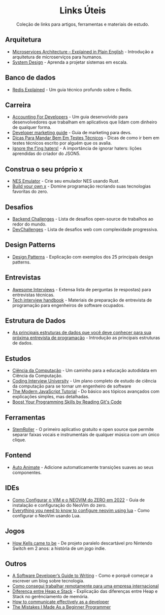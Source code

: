 <div align="center">
  
# Links Úteis
Coleção de links para artigos, ferramentas e materiais de estudo.

</div>

## Arquitetura
- [Microservices Architecture – Explained in Plain English](https://www.freecodecamp.org/news/microservices-architecture-for-humans/) - Introdução a arquitetura de microserviços para humanos.
- [System Design](https://www.karanpratapsingh.com/courses/system-design) - Aprenda a projetar sistemas em escala.


## Banco de dados
- [Redis Explained](https://architecturenotes.co/redis/) - Um guia técnico profundo  sobre o  Redis.


## Carreira
- [Accounting For Developers](https://www.moderntreasury.com/journal/accounting-for-developers-part-i) - Um guia desenvolvido para desenvolvedores que trabalham em aplicativos que lidam com dinheiro de qualquer forma.
- [Developer marketing guide](https://www.developermarkepear.com/blog/developer-marketing-guide) - Guia de marketing para devs.
- [Dicas Para Mandar Bem Em Testes Técnicos](https://dev.to/leonardofiedler/dicas-para-mandar-bem-em-testes-tecnicos-231k) - Dicas de como ir bem em testes técnicos escrito por alguém que os avalia.
- [Ignore the f’ing haters!](https://aseemk.substack.com/p/ignore-the-f-ing-haters-json5) - A importância de ignorar haters: lições aprendidas do criador do JSON5.


## Construa o seu próprio x
- [NES Emulator](https://bugzmanov.github.io/nes_ebook/) - Crie seu emulador NES usando Rust.
- [Build your own x](https://github.com/codecrafters-io/build-your-own-x) - Domine programação recriando suas tecnologias favoritas do zero.


## Desafios
- [Backend Challenges](https://github.com/CollabCodeTech/backend-challenges) - Lista de desafios open-source de trabalhos ao redor do mundo.
- [DevChallenges](https://devchallenges.io/) - Lista de desafios web com complexidade progressiva.


## Design Patterns
- [Design Patterns](https://medium.com/xp-inc/design-patterns-34257406b136) - Explicação com exemplos dos 25 principais design patterns.


## Entrevistas
- [Awesome Interviews](https://github.com/DopplerHQ/awesome-interview-questions) - Extensa lista de perguntas (e respostas) para entrevistas técnicas.
- [Tech interview handbook](https://github.com/yangshun/tech-interview-handbook) - Materiais de preparação de entrevista de programação para engenheiros de software ocupados.


## Estrutura de Dados
- [As principais estruturas de dados que você deve conhecer para sua próxima entrevista de programação](https://www.freecodecamp.org/portuguese/news/as-principais-estruturas-de-dados-que-voce-deve-conhecer-para-sua-proxima-entrevista-de-programacao/) - Introdução as principais estruturas de dados.


## Estudos
- [Ciência da Computação](https://github.com/Universidade-Livre/ciencia-da-computacao) - Um caminho para a educação autodidata em Ciência da Computação.
- [Coding Interview University](https://github.com/jwasham/coding-interview-university) - Um plano completo de estudo de ciência da computação para se tornar um engenheiro de software
- [The Modern JavaScript Tutorial](https://javascript.info/) - Do básico aos tópicos avançados com explicações simples, mas detalhadas.
- [Boost Your Programming Skills by Reading Git's Code](https://www.freecodecamp.org/news/boost-programming-skills-read-git-code)


## Ferramentas
- [StemRoller](https://github.com/stemrollerapp/stemroller) - O primeiro aplicativo gratuito e open source que permite separar faixas vocais e instrumentais de qualquer música com um único clique.

## Fontend
- [Auto Animate](https://github.com/formkit/auto-animate) - Adicione automaticamente transições suaves ao seus componentes.


## IDEs
- [Como Configurar o VIM e o NEOVIM do ZERO em 2022](https://www.youtube.com/watch?v=lm7y2hI6zME&list=WL&index=1&t=3838s) - Guia de instalação e configuração do NeoVim do zero.
- [Everything you need to know to configure neovim using lua](https://vonheikemen.github.io/devlog/tools/configuring-neovim-using-lua/) - Como configurar o NeoVim usando Lua.

## Jogos
- [How Kells came to be](https://kellsgame.com/how-kells-came-to-be/) - De projeto paralelo descartável pro Nintendo Switch em 2 anos: a história de um jogo indie.


## Outros
- [A Software Developer’s Guide to Writing](https://dev.to/tyaga001/a-software-developers-guide-to-writing-bgj) - Como e porquê começar a escrever um blog sobre tecnologia.
- [Como consegui trabalhar remotamente para uma empresa internacional](https://www.tabnews.com.br/leomuniz/como-consegui-trabalhar-remotamente-para-uma-empresa-internacional)
- [Diferença entre Heap e Stack](https://pt.stackoverflow.com/questions/3797/o-que-s%c3%a3o-e-onde-est%c3%a3o-a-stack-e-heap/15698#15698) - Explicação das diferenças entre Heap e Stack no gerênciamento de memória.
- [How to communicate effectively as a developer](https://www.karlsutt.com/articles/communicating-effectively-as-a-developer/)
- [The Mistakes I Made As a Beginner Programmer](https://medium.com/edge-coders/the-mistakes-i-made-as-a-beginner-programmer-ac8b3e54c312)


